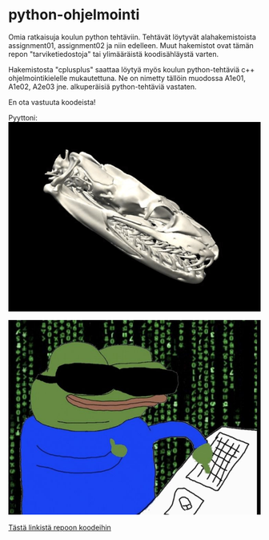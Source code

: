 # python-ohjelmointi
Omia ratkaisuja koulun python tehtäviin. Tehtävät löytyvät alahakemistoista assignment01, assignment02 ja niin edelleen. Muut hakemistot ovat tämän repon "tarviketiedostoja" tai ylimääräistä koodisähläystä varten.  

Hakemistosta "cplusplus" saattaa löytyä myös koulun python-tehtäviä c++ ohjelmointikielelle mukautettuna. Ne on nimetty tällöin muodossa A1e01, A1e02, A2e03 jne. alkuperäisiä python-tehtäviä vastaten.  

En ota vastuuta koodeista!  

Pyyttoni:  
![pyyttoni](/assets/fixed-python-loop.gif)

![pepe-koodaa](/assets/pepe-koodaa.jpg)

[Tästä linkistä repoon koodeihin](https://github.com/NicodemusN/python-ohjelmointi)
